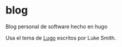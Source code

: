 # blog
Blog personal de software hecho en hugo

Usa el tema de [Lugo](https://github.com/LukeSmithxyz/lugo) escritos por Luke Smith.